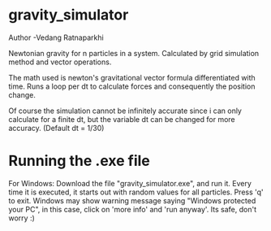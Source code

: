 # gravity_simulator

Author -Vedang Ratnaparkhi

Newtonian gravity for n particles in a system.
Calculated by grid simulation method and vector operations.

The math used is newton's gravitational vector formula differentiated with time.
Runs a loop per dt to calculate forces and consequently the position change.

Of course the simulation cannot be infinitely accurate since i can only calculate for a finite dt, but the variable dt can be changed for more accuracy.
(Default dt = 1/30)

# Running the .exe file 
For Windows: 
Download the file "gravity_simulator.exe", and run it. 
Every time it is executed, it starts out with random values for all particles. 
Press 'q' to exit. 
Windows may show warning message saying "Windows protected your PC", in this case, click on 'more info' and 'run anyway'. 
Its safe, don't worry :)
